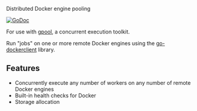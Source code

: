 Distributed Docker engine pooling

[![GoDoc](https://godoc.org/github.com/relvacode/gpool-docker?status.svg)](https://godoc.org/github.com/relvacode/gpool-docker)

For use with [gpool](github.com/relvacode/gpool), a concurrent execution toolkit.

Run "jobs" on one or more remote Docker engines using the [go-dockerclient](github.com/fsouza/go-dockerclient) library.

## Features

 * Concurrently execute any number of workers on any number of remote Docker engines
 * Built-in health checks for Docker
 * Storage allocation

